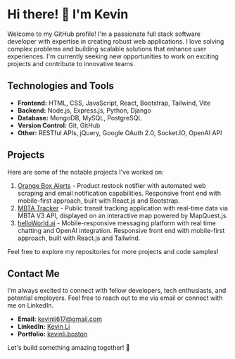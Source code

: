 # Hi there! 👋 I'm Kevin

Welcome to my GitHub profile! I'm a passionate full stack software developer with expertise in creating robust web applications. I love solving complex problems and building scalable solutions that enhance user experiences. I'm currently seeking new opportunities to work on exciting projects and contribute to innovative teams.

## Technologies and Tools

- **Frontend:** HTML, CSS, JavaScript, React, Bootstrap, Tailwind, Vite
- **Backend:** Node.js, Express.js, Python, Django
- **Database:** MongoDB, MySQL, PostgreSQL
- **Version Control:** Git, GitHub
- **Other:** RESTful APIs, jQuery, Google OAuth 2.0, Socket.IO, OpenAI API

## Projects

Here are some of the notable projects I've worked on:

1. [Orange Box Alerts](https://github.com/kevinleet/orange-box-alerts) - Product restock notifier with automated web scraping and email notification capabilities. Responsive front end with mobile-first approach, built with React.js and Bootstrap.
2. [MBTA Tracker](https://github.com/kevinleet/mbta-tracker) - Public transit tracking application with real-time data via MBTA V3 API, displayed on an interactive map powered by MapQuest.js.
3. [helloWorld.ai](https://github.com/kevinleet/helloWorld_frontend) - Mobile-responsive messaging platform with real time chatting and OpenAI integration. Responsive front end with mobile-first approach, built with React.js and Tailwind.

Feel free to explore my repositories for more projects and code samples!

## Contact Me

I'm always excited to connect with fellow developers, tech enthusiasts, and potential employers. Feel free to reach out to me via email or connect with me on LinkedIn.

- **Email:** kevinli617@gmail.com
- **LinkedIn:** [Kevin Li](https://www.linkedin.com/in/kevinli617/)
- **Portfolio:** [kevinli.boston](https://kevinli.boston/)

Let's build something amazing together! 🚀
